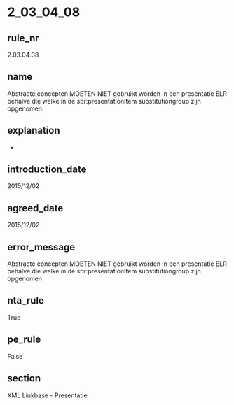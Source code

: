 # 2_03_04_08

## rule_nr
2.03.04.08

## name
Abstracte concepten MOETEN NIET gebruikt worden in een presentatie ELR behalve die welke in de sbr:presentationItem substitutiongroup zijn opgenomen.

## explanation
-

## introduction_date
2015/12/02

## agreed_date
2015/12/02

## error_message
Abstracte concepten MOETEN NIET gebruikt worden in een presentatie ELR behalve die welke in de sbr:presentationItem substitutiongroup zijn opgenomen

## nta_rule
True

## pe_rule
False

## section
XML Linkbase - Presentatie

